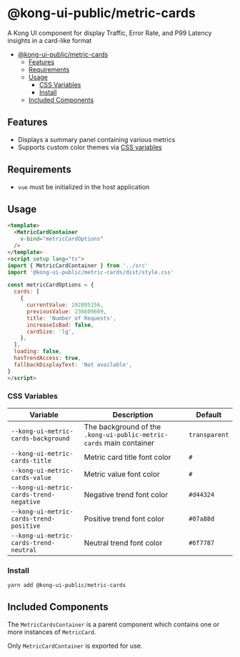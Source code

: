 # @kong-ui-public/metric-cards

A Kong UI component for display Traffic, Error Rate, and P99 Latency insights in a card-like format

- [@kong-ui-public/metric-cards](#kong-ui-publicmetric-cards)
  - [Features](#features)
  - [Requirements](#requirements)
  - [Usage](#usage)
    - [CSS Variables](#css-variables)
    - [Install](#install)
  - [Included Components](#included-components)
  

## Features

- Displays a summary panel containing various metrics
- Supports custom color themes via [CSS variables](#css-variables)

## Requirements

- `vue` must be initialized in the host application

## Usage

```html
<template>
  <MetricCardContainer
    v-bind="metricCardOptions"
  />
</template>
<script setup lang="ts">
import { MetricCardContainer } from '../src'
import '@kong-ui-public/metric-cards/dist/style.css'

const metricCardOptions = {
  cards: [
    {
      currentValue: 192895156,
      previousValue: 236609609,
      title: 'Number of Requests',
      increaseIsBad: false,
      cardSize: 'lg',
    },
  ],
  loading: false,
  hasTrendAccess: true,
  fallbackDisplayText: 'Not available',
}
</script>
```

### CSS Variables
Variable | Description | Default
---------|----------|---------
`--kong-ui-metric-cards-background` | The background of the `.kong-ui-public-metric-cards` main container | `transparent`
`--kong-ui-metric-cards-title` | Metric card title font color | `#`
`--kong-ui-metric-cards-value` | Metric value font color | `#`
`--kong-ui-metric-cards-trend-negative` | Negative trend font color | `#d44324`
`--kong-ui-metric-cards-trend-positive` | Positive trend font color | `#07a88d`
`--kong-ui-metric-cards-trend-neutral` | Neutral trend font color | `#6f7787`

### Install

`yarn add @kong-ui-public/metric-cards`

## Included Components

The `MetricCardsContainer` is a parent component which contains one or more instances of `MetricCard`.

Only `MetricCardContainer` is exported for use.
